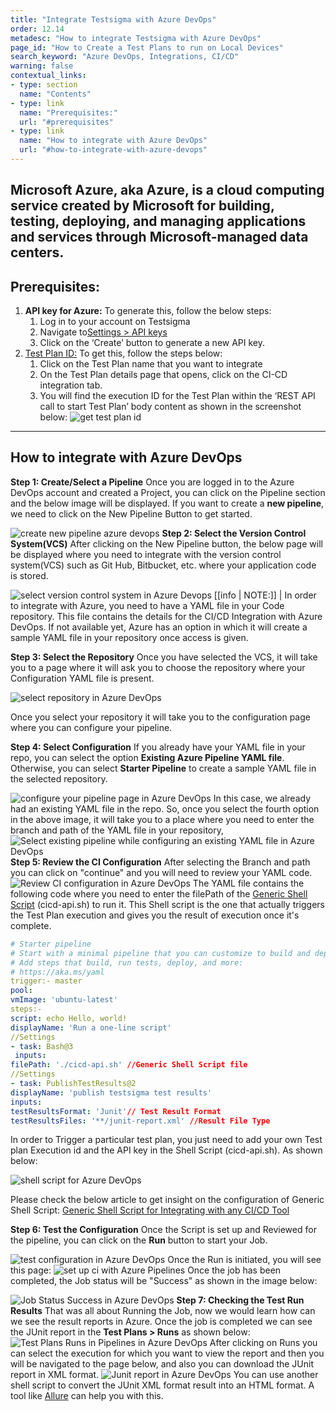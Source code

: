 ```yaml
---
title: "Integrate Testsigma with Azure DevOps"
order: 12.14
metadesc: "How to integrate Testsigma with Azure DevOps"
page_id: "How to Create a Test Plans to run on Local Devices"
search_keyword: "Azure DevOps, Integrations, CI/CD"
warning: false
contextual_links:
- type: section
  name: "Contents"
- type: link
  name: "Prerequisites:"
  url: "#prerequisites"
- type: link
  name: "How to integrate with Azure DevOps"
  url: "#how-to-integrate-with-azure-devops"
---
```


Microsoft Azure, aka Azure, is a cloud computing service created by Microsoft for building, testing, deploying, and managing applications and services through Microsoft-managed data centers.
---

## **Prerequisites:** 
1. **API key for Azure:** To generate this, follow the below steps:
	1. Log in to your account on Testsigma
    2. Navigate to[Settings > API keys](http://testsigma.com/docs/configuration/api-keys/)
    3. Click on the ‘Create’ button to generate a new API key. 
2. [Test Plan ID:](https://testsigma.com/docs/continuous-integration/get-test-plan-details/) To get this, follow the steps below:
	1. Click on the Test Plan name that you want to integrate
	2. On the Test Plan details page that opens, click on the CI-CD integration tab. 
	3. You will find the execution ID for the Test Plan within the ‘REST API call to start Test Plan’ body content as shown in the screenshot below:
![get test plan id](https://docs.testsigma.com/images/azure-devops/get-test-plan-id.png)
---

## **How to integrate with Azure DevOps**
**Step 1: Create/Select a Pipeline**
Once you are logged in to the Azure DevOps account and created a Project, you can click on the Pipeline section and the below image will be displayed. If you want to create a **new pipeline**, we need to click on the New Pipeline Button to get started.

![create new pipeline azure devops](https://docs.testsigma.com/images/azure-devops/create-new-pipeline-azure-devops.png)
**Step 2: Select the Version Control System(VCS)**
After clicking on the New Pipeline button, the below page will be displayed where you need to integrate with the version control system(VCS) such as Git Hub, Bitbucket, etc. where your application code is stored.

![select version control system in Azure Devops](https://docs.testsigma.com/images/azure-devops/select-version-control-system-azure-devops.png)
[[info | NOTE:]]
| In order to integrate with Azure, you need to have a YAML file in your Code repository. This file contains the details for the CI/CD Integration with Azure DevOps. If not available yet, Azure has an option in which it will create a sample YAML file in your repository once access is given.

**Step 3: Select the Repository**
Once you have selected the VCS, it will take you to a page where it will ask you to choose the repository where your Configuration YAML file is present.

![select repository in Azure DevOps](https://docs.testsigma.com/images/azure-devops/select-repository-azure-devops.png)

Once you select your repository it will take you to the configuration page where you can configure your pipeline.
 
**Step 4: Select Configuration**
If you already have your YAML file in your repo, you can select the option **Existing Azure Pipeline YAML file**. Otherwise, you can select **Starter Pipeline** to create a sample YAML file in the selected repository.

![configure your pipeline page in Azure DevOps](https://docs.testsigma.com/images/azure-devops/configure-your-pipeline-azure-devops.png) 
In this case, we already had an existing YAML file in the repo. So, once you select the fourth option in the above image, it will take you to a place where you need to enter the branch and path of the YAML file in your repository,
![Select existing pipeline while configuring an existing YAML file in Azure DevOps](https://docs.testsigma.com/images/azure-devops/configure-pipeline-select-yaml-file-azure-devops.png)
**Step 5: Review the CI Configuration**
After selecting the Branch and path you can click on "continue" and you will need to review your YAML code.
![Review CI configuration in Azure DevOps](https://docs.testsigma.com/images/azure-devops/review-ci-configuration-azure-devops.png)
The YAML file contains the following code where you need to enter the filePath of the [Generic Shell Script](https://testsigma.com/docs/continuous-integration/shell-script/) (cicd-api.sh) to run it. This Shell script is the one that actually triggers the Test Plan execution and gives you the result of execution once it's complete.
```yaml
# Starter pipeline
# Start with a minimal pipeline that you can customize to build and deploy your code.
# Add steps that build, run tests, deploy, and more:
# https://aka.ms/yaml
trigger:- master
pool:  
vmImage: 'ubuntu-latest'
steps:- 
script: echo Hello, world!  
displayName: 'Run a one-line script'
//Settings
- task: Bash@3 
 inputs:    
filePath: './cicd-api.sh' //Generic Shell Script file
//Settings
- task: PublishTestResults@2  
displayName: 'publish testsigma test results'  
inputs:    
testResultsFormat: 'Junit'// Test Result Format   
testResultsFiles: '**/junit-report.xml' //Result File Type
```


 
In order to Trigger a particular test plan, you just need to add your own Test plan Execution id and the API key in the Shell Script (cicd-api.sh). As shown below:

![shell script for Azure DevOps](https://docs.testsigma.com/images/azure-devops/shell-script-azure-devops.png)

 Please check the below article to get insight on the configuration of Generic Shell Script:
[Generic Shell Script for Integrating with any CI/CD Tool](https://testsigma.com/docs/continuous-integration/shell-script/)

**Step 6: Test the Configuration**
Once the Script is set up and Reviewed for the pipeline, you can click on the **Run** button to start your Job.

![test configuration in Azure DevOps](https://docs.testsigma.com/images/azure-devops/test-configuration-azure-devops.png)
Once the Run is initiated, you will see this page:
![set up ci with Azure Pipelines](https://docs.testsigma.com/images/azure-devops/setup-ci-with-azure-pipelines.png)
Once the job has been completed, the Job status will be "Success" as shown in the image below:

![Job Status Success in Azure DevOps](https://docs.testsigma.com/images/azure-devops/job-status-success-azure-devops.png)
**Step 7: Checking the Test Run Results**
That was all about Running the Job, now we would learn how can we see the result reports in Azure. Once the job is completed we can see the JUnit report in the **Test Plans > Runs** as shown below:
![Test Plans Runs in Pipelines in Azure DevOps](https://docs.testsigma.com/images/azure-devops/pipelines-testplans-runs-azure-devops.png)
After clicking on Runs you can select the execution for which you want to view the report and then you will be navigated to the page below, and also you can download the JUnit report in XML format.
![Junit report in Azure DevOps](https://docs.testsigma.com/images/azure-devops/junit-report-azure-devops.png)
You can use another shell script to convert the JUnit XML format result into an HTML format. A tool like [Allure](https://docs.qameta.io/allure/#_reporting) can help you with this.


